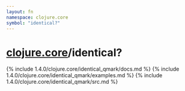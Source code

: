 ```yaml
---
layout: fn
namespace: clojure.core
symbol: "identical?"
---
```


# [clojure.core](../)/identical?

{% include 1.4.0/clojure.core/identical_qmark/docs.md %}
{% include 1.4.0/clojure.core/identical_qmark/examples.md %}
{% include 1.4.0/clojure.core/identical_qmark/src.md %}

